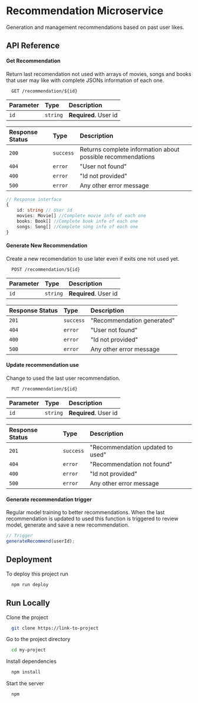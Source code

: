 
# Recommendation Microservice

Generation and management recommendations based on past user likes.

## API Reference

#### Get Recommendation

Return last recomendation not used with arrays of movies, songs and books that user may like with complete JSONs information of each one.

```http
  GET /recommendation/${id}
```

| Parameter | Type     | Description                |
| :-------- | :------- | :------------------------- |
| `id` | `string` | **Required**. User id |

| Response Status | Type     | Description                |
| :-------- | :------- | :------------------------- |
| `200` | `success` | Returns complete information about possible recommendations|
| `404` | `error` | "User not found"|
| `400` | `error` | "Id not provided" |
| `500` | `error` | Any other error message|

```typescript
// Response interface
{
    id: string // User id
    movies: Movie[] //Complete movie info of each one
    books: Book[] //Complete book info of each one
    songs: Song[] //Complete song info of each one
}
```

#### Generate New Recommendation

Create a new recomendation to use later even if exits one not used yet.

```http
  POST /recommendation/${id}
```

| Parameter | Type     | Description                |
| :-------- | :------- | :------------------------- |
| `id` | `string` | **Required**. User id |

| Response Status | Type     | Description                |
| :-------- | :------- | :------------------------- |
| `201` | `success` | "Recommendation generated"|
| `404` | `error` | "User not found"|
| `400` | `error` | "Id not provided" |
| `500` | `error` | Any other error message|

#### Update recommendation use

Change to used the last user recommendation.

```http
  PUT /recommendation/${id}
```

| Parameter | Type     | Description                |
| :-------- | :------- | :------------------------- |
| `id` | `string` | **Required**. User id |

| Response Status | Type     | Description                |
| :-------- | :------- | :------------------------- |
| `201` | `success` | "Recommendation updated to used"|
| `404` | `error` | "Recommendation not found"|
| `400` | `error` | "Id not provided" |
| `500` | `error` | Any other error message|

#### Generate recommendation trigger

Regular model training to better recommendations. When the last recommendation is updated to used this function is triggered to review model, generate and save a new recommendation.

```typescript
// Trigger
generateRecommend(userId);
```

## Deployment

To deploy this project run

[//]: <> (@todo correct)

```bash
  npm run deploy
```

## Run Locally

Clone the project

[//]: <> (@todo correct all)

```bash
  git clone https://link-to-project
```

Go to the project directory

```bash
  cd my-project
```

Install dependencies

```bash
  npm install
```

Start the server

```bash
  npm 

